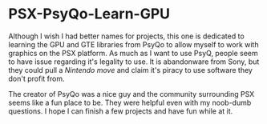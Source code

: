 # PSX-PsyQo-Learn-GPU

Although I wish I had better names for projects, this one is dedicated to learning the GPU and GTE libraries from PsyQo to allow myself to work with graphics on the PSX platform. As much as I want to use PsyQ, people seem to have issue regarding it's legality to use. It is abandonware from Sony, but they could pull a *Nintendo move* and claim it's piracy to use software they don't profit from. 

The creator of PsyQo was a nice guy and the community surrounding PSX seems like a fun place to be. They were helpful even with my noob-dumb questions. I hope I can finish a few projects and have fun while at it.